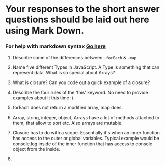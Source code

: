 # Your responses to the short answer questions should be laid out here using Mark Down.
### For help with markdown syntax [Go here](https://github.com/adam-p/markdown-here/wiki/Markdown-Cheatsheet)

1. Describe some of the differences between `.forEach` & `.map`.
2. Name five different Types in JavaScript. A Type is something that can represent data. What is so special about Arrays?
3. What is closure? Can you code out a quick example of a closure?
4. Describe the four rules of the 'this' keyword. No need to provide examples about it this time :)


1. forEach does not return a modified array, map does.
2. Array, string, integer, object, Arrays have a lot of methods attached to them, that allow to sort etc. Also arrays are mutable.
3. Closure has to do with a scope. Essentially it's when an inner function has access to the outer or global variables. Typical example would be console.log inside of the inner function that has access to console object from the inside.
4. 

